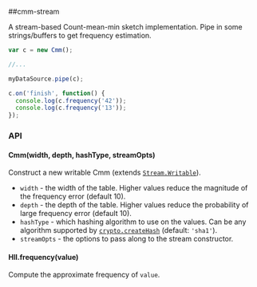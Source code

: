 ##cmm-stream

A stream-based Count-mean-min sketch implementation. Pipe in some strings/buffers to get frequency estimation.

```javascript
var c = new Cmm();

//...

myDataSource.pipe(c);

c.on('finish', function() {
  console.log(c.frequency('42'));
  console.log(c.frequency('13'));
});
```

### API

#### Cmm(width, depth, hashType, streamOpts)

Construct a new writable Cmm (extends [`Stream.Writable`](https://nodejs.org/api/stream.html#stream_class_stream_writable)).

* `width` - the width of the table. Higher values reduce the magnitude of the frequency error (default 10).
* `depth` - the depth of the table. Higher values reduce the probability of large frequency error (default 10).
* `hashType` - which hashing algorithm to use on the values. Can be any algorithm supported by [`crypto.createHash`](https://nodejs.org/api/crypto.html#crypto_crypto_createhash_algorithm) (default: `'sha1'`).
* `streamOpts` - the options to pass along to the stream constructor.
 
#### Hll.frequency(value)

Compute the approximate frequency of `value`.
